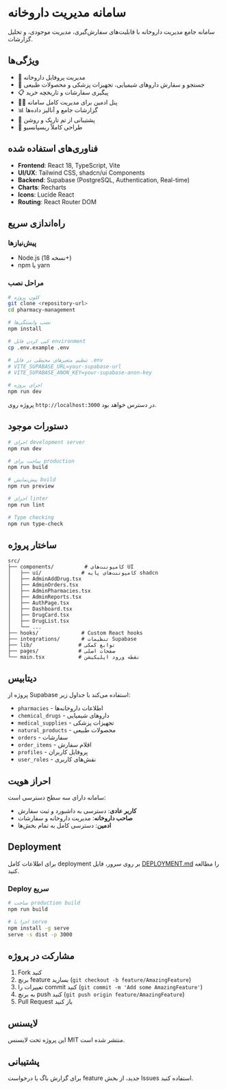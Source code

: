 # سامانه مدیریت داروخانه

سامانه جامع مدیریت داروخانه با قابلیت‌های سفارش‌گیری، مدیریت موجودی، و تحلیل گزارشات.

## ویژگی‌ها

- 🏪 مدیریت پروفایل داروخانه
- 💊 جستجو و سفارش داروهای شیمیایی، تجهیزات پزشکی و محصولات طبیعی
- 📋 پیگیری سفارشات و تاریخچه خرید
- 👨‍💼 پنل ادمین برای مدیریت کامل سامانه
- 📊 گزارشات جامع و آنالیز داده‌ها
- 🌙 پشتیبانی از تم تاریک و روشن
- 📱 طراحی کاملاً ریسپانسیو

## فناوری‌های استفاده شده

- **Frontend**: React 18, TypeScript, Vite
- **UI/UX**: Tailwind CSS, shadcn/ui Components
- **Backend**: Supabase (PostgreSQL, Authentication, Real-time)
- **Charts**: Recharts
- **Icons**: Lucide React
- **Routing**: React Router DOM

## راه‌اندازی سریع

### پیش‌نیازها

- Node.js (نسخه 18+)
- npm یا yarn

### مراحل نصب

```bash
# کلون پروژه
git clone <repository-url>
cd pharmacy-management

# نصب وابستگی‌ها
npm install

# کپی کردن فایل environment
cp .env.example .env

# تنظیم متغیرهای محیطی در فایل .env
# VITE_SUPABASE_URL=your-supabase-url
# VITE_SUPABASE_ANON_KEY=your-supabase-anon-key

# اجرای پروژه
npm run dev
```

پروژه روی `http://localhost:3000` در دسترس خواهد بود.

## دستورات موجود

```bash
# اجرای development server
npm run dev

# ساخت برای production
npm run build

# پیش‌نمایش build
npm run preview

# اجرای linter
npm run lint

# Type checking
npm run type-check
```

## ساختار پروژه

```
src/
├── components/          # کامپوننت‌های UI
│   ├── ui/             # کامپوننت‌های پایه shadcn
│   ├── AdminAddDrug.tsx
│   ├── AdminOrders.tsx
│   ├── AdminPharmacies.tsx
│   ├── AdminReports.tsx
│   ├── AuthPage.tsx
│   ├── Dashboard.tsx
│   ├── DrugCard.tsx
│   ├── DrugList.tsx
│   └── ...
├── hooks/              # Custom React hooks
├── integrations/       # تنظیمات Supabase
├── lib/               # توابع کمکی
├── pages/             # صفحات اصلی
└── main.tsx           # نقطه ورود اپلیکیشن
```

## دیتابیس

پروژه از Supabase استفاده می‌کند با جداول زیر:

- `pharmacies` - اطلاعات داروخانه‌ها
- `chemical_drugs` - داروهای شیمیایی
- `medical_supplies` - تجهیزات پزشکی  
- `natural_products` - محصولات طبیعی
- `orders` - سفارشات
- `order_items` - اقلام سفارش
- `profiles` - پروفایل کاربران
- `user_roles` - نقش‌های کاربری

## احراز هویت

سامانه دارای سه سطح دسترسی است:

- **کاربر عادی**: دسترسی به داشبورد و ثبت سفارش
- **صاحب داروخانه**: مدیریت داروخانه و سفارشات
- **ادمین**: دسترسی کامل به تمام بخش‌ها

## Deployment

برای اطلاعات کامل deployment بر روی سرور، فایل [DEPLOYMENT.md](./DEPLOYMENT.md) را مطالعه کنید.

### Deploy سریع

```bash
# ساخت production build
npm run build

# اجرا با serve
npm install -g serve
serve -s dist -p 3000
```

## مشارکت در پروژه

1. Fork کنید
2. برنچ feature بسازید (`git checkout -b feature/AmazingFeature`)
3. تغییرات را commit کنید (`git commit -m 'Add some AmazingFeature'`)
4. به برنچ push کنید (`git push origin feature/AmazingFeature`)
5. Pull Request باز کنید

## لایسنس

این پروژه تحت لایسنس MIT منتشر شده است.

## پشتیبانی

برای گزارش باگ یا درخواست feature جدید، از بخش Issues استفاده کنید.
